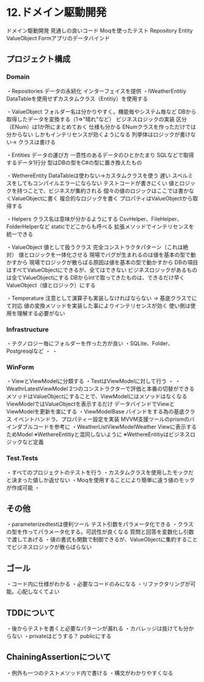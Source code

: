# 12.ドメイン駆動開発
ドメイン駆動開発
見通しの良いコード
Moqを使ったテスト
Repository
Entity
ValueObject
Formアプリのデータバインド

## プロジェクト構成
### Domain
・Repositories
  データの永続化
  インターフェイスを提供
  ・IWeatherEntitiy
    DataTableを使用せずカスタムクラス（Entitiy）を使用する

・ValueObject
  フォルダー名は分かりやすく。機能毎やシステム毎など
  DBから取得したデータを変換する（1=>"晴れ"など）
  ビジネスロジックの実装
  区分（ENum）は1か所にまとめておく 仕様も分かる
  ENumクラスを作っただけでは分からない
  しかもインテリセンスが効くようになる
  列挙体はロジックが書けない→ クラスは書ける


・Entities
  データの運び方
  一意性のあるデータのひとかたまり
  SQLなどで取得するデータ1行分
  型はDBの型をC#の型に置き換えたもの

  ・WethereEntity
    DataTableは使わない→カスタムクラスを使う
      遅い
      スペルミスをしてもコンパイルエラーにならない
      テストコードが書きにくい
    値とロジックを持つことで、ビジネスが集約される
    個々の値のロジックはここでは書かなくValueObjectに書く
    複合的なロジックを書く
    プロパティはValueObjectから取得する

・Helpers
  クラス名は意味が分かるようにする
  CsvHelper、FileHelper、FolderHelperなど
  staticでどこからも呼べる
  拡張メソッドでインテリセンスを統一できる



・ValueObject
  値として扱うクラス
  完全コンストラクタパターン（これは絶対）
  値とロジックを一体化させる
  現場でバグが生まれるのは値を基本の型で動かすから
  現場でロジックが散らばる原因は値を基本の型で動かすから
  DBの項目はすべてValueObjectにできるが、全てはできない
  ビジネスロジックがあるものは全てValueObjectにする
  DBからintで取ってきたものは、できるだけ早くValueObject（値とロジック）にする

  ・Temperature
    注意として演算子も実装しなければならない → 基底クラスでにて対応
    値の変換メソッドを実装した事によりインテリセンスが効く
    使い側は使用を理解する必要がない


### Infrastructure
・テクノロジー毎にフォルダーを作った方が良い
・SQLite、Folder、Postgresqlなど
・
・


### WinForm
・ViewとViewModelに分類する
・TestはViewModelに対して行う
・
  ・WeathrLatestViewModel
    2つのコンストラクターで評価と本番の切替ができる
    メソッドはValueObjectにすることで、ViewModelにはメソッドはなくなる
    ViewModelではValueObjectを表示するだけ
    データバインドでViewとViewModelを更新を楽にする
  ・ViewModelBase
    バインドをする為の基底クラス
    イベントハンドラ、プロパティー設定を実装
    MVVM支援ツールのprismのバインダブルコードを参考に
  ・WeatherListViewModelWeather
    Viewに表示するためModel
    ※WethereEntitiyと混同しないように
    ※WethereEntitiyはビジネスロジックなど定義



### Test.Tests
・すべてのプロジェクトのテストを行う
・カスタムクラスを使用したモックだと決まった値しか返せない
・Moqを使用することにより簡単に違う値のモックが作成可能
・



## その他
・parameterizedtestは便利ツール
  テスト引数をパラメータ化できる
・クラスの型を作ってパラメータ化する。可読性が良くなる
  質問と回答を変数化し引数で渡してあげる
・値の書式も関数で制御できるが、ValueObjectに集約することでビジネスロジックが散らばらない


## ゴール
・コード内に仕様がわかる
・必要なコードのみになる
・リファクタリングが可能。心配しなくてよい

## TDDについて
・後からテストを書くと必要なパターンが漏れる
・カバレッジは抜けても分からない
・privateはどうする？
  publicにする

## ChainingAssertionについて
・例外も一つのテストメソッド内で書ける
・構文がわかりやすくなる



